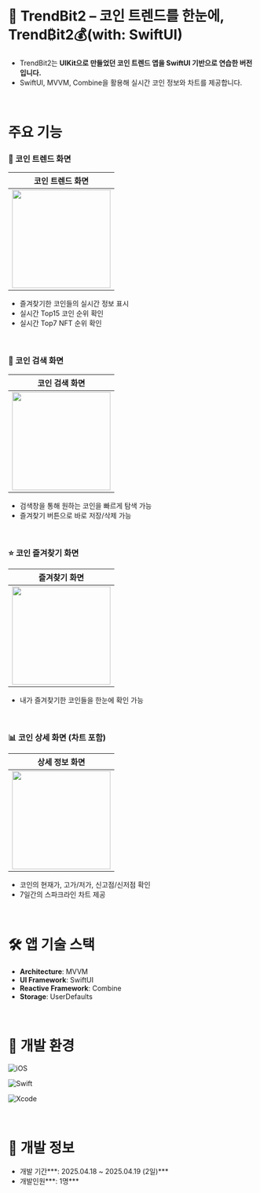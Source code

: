 # 🚀 TrendBit2 – 코인 트렌드를 한눈에, Trend₿it2💰(with: SwiftUI)

- TrendBit2는 **UIKit으로 만들었던 코인 트렌드 앱을 SwiftUI 기반으로 연습한 버전입니다.**
- SwiftUI, MVVM, Combine을 활용해 실시간 코인 정보와 차트를 제공합니다.

<br>

# 주요 기능

### **🌟 코인 트렌드 화면**
|   코인 트렌드 화면   | 
|  :-------------: |
| <img width=200 src="https://github.com/user-attachments/assets/db571012-c883-4557-9720-92ade9346157"> | 
- 즐겨찾기한 코인들의 실시간 정보 표시
- 실시간 Top15 코인 순위 확인
- 실시간 Top7 NFT 순위 확인

<br>

### 🔎 코인 검색 화면
|   코인 검색 화면   | 
|  :-------------: |
| <img width=200 src="https://github.com/user-attachments/assets/865f1e30-60d5-4be9-9cad-9006fd0c0eda"> | 
- 검색창을 통해 원하는 코인을 빠르게 탐색 가능
- 즐겨찾기 버튼으로 바로 저장/삭제 가능

<br>

### ⭐️ 코인 즐겨찾기 화면
|   즐겨찾기 화면   | 
|  :-------------: |
| <img width=200 src="https://github.com/user-attachments/assets/ad44063f-18ed-4f8a-b7bc-aed024e8c7f1"> | 
- 내가 즐겨찾기한 코인들을 한눈에 확인 가능

<br>

### 📊 코인 상세 화면 (차트 포함)
|   상세 정보 화면   | 
|  :-------------: |
| <img width=200 src="https://github.com/user-attachments/assets/69e128a6-f758-4c36-b9be-1321ac828543"> | 
- 코인의 현재가, 고가/저가, 신고점/신저점 확인
- 7일간의 스파크라인 차트 제공

<br>

# 🛠 앱 기술 스택

- **Architecture**: MVVM
- **UI Framework**: SwiftUI
- **Reactive Framework**: Combine
- **Storage**: UserDefaults

<br>

# 🎯 개발 환경

![iOS](https://img.shields.io/badge/iOS-18%2B-000000?style=for-the-badge&logo=apple&logoColor=white)

![Swift](https://img.shields.io/badge/Swift-5.9-FA7343?style=for-the-badge&logo=swift&logoColor=white)

![Xcode](https://img.shields.io/badge/Xcode-16.3-1575F9?style=for-the-badge&logo=Xcode&logoColor=white)

<br>

# 📅 개발 정보

- 개발 기간***: 2025.04.18 ~ 2025.04.19 (2일)***
- 개발인원***: 1명***

